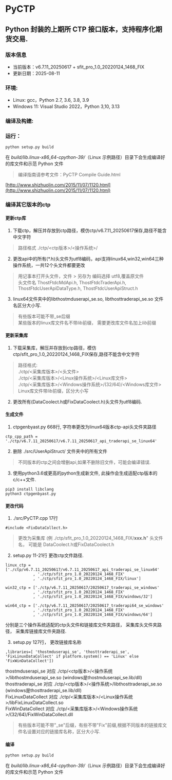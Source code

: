 # PyCTP

## Python 封装的上期所 CTP 接口版本，支持程序化期货交易.

### 版本信息

* 当前版本：v6.7.11_20250617 + sfit_pro_1.0_20220124_1468_FIX
* 更新日期：2025-08-11

### 环境:

* Linux: gcc，Python 2.7, 3.6, 3.8, 3.9
* Windows 11: Visual Studio 2022，Python 3,10, 3.13

### 编译及构建:

### 运行：

```
python setup.py build
```

在 *build/lib.linux-x86_64-cpython-39/*（Linux 示例路径）目录下会生成编译好的库文件和示范 Python 文件

> 编译指南请参考文件：PyCTP Compile Guide.html

[http://www.shizhuolin.com/2015/11/07/1120.html](http://www.shizhuolin.com/2015/11/07/1120.html)

### 编译其它版本的ctp

#### 更新ctp库

1. 下载ctp，解压并存放到ctp路径，模仿ctp/v6.7.11_20250617保存,路径不能含中文字符
> 路径格式 ./ctp/<ctp版本>/<操作系统>/
 
2. 更改api中的所有(*.h)头文件为utf8编码，api支持linux64,win32,win64三种操作系统，一共12个头文件都要更改
> 用记事本打开头文件，文件 > 另存为 编码选择 utf8,覆盖原文件  
> 头文件名 ThostFtdcMdApi.h, ThostFtdcTraderApi.h, ThostFtdcUserApiDataType.h, ThostFtdcUserApiStruct.h

3. linux64文件夹中的libthostmduserapi_se.so, libthosttraderapi_se.so 文件名区分大小写.
> 有些版本可能不带_se后缀  
> 某些版本的linux库文件名不带*lib*前缀， 需要更改库文件名加上*lib*前缀

#### 更新采集库

1. 下载采集库，解压并存放到ctp路径，模仿ctp/sfit_pro_1.0_20220124_1468_FIX保存,路径不能含中文字符
> 路径格式:  
> ./ctp/<采集库版本>/<头文件>  
> ./ctp/<采集库版本>/<Linux操作系统>/<Linux库文件>  
> ./ctp/<采集库版本>/<Windows操作系统>/(32/64)/<Windows库文件>  
> Linux库文件带*lib*前缀，区分大小写

2. 更改所有(DataCoolect.h或FixDataCoolect.h)头文件为utf8编码.

#### 生成文件

1. ctpgenbyast.py 668行, 字符串更改为linux64版本ctp-api头文件夹路径
 ```
ctp_cpp_path = './ctp/v6.7.11_20250617/v6.7.11_20250617_api_traderapi_se_linux64'
```

2. 删除 ./src/UserApiStruct/ 文件夹中的所有文件
> 不同版本的ctp之间会增删api,如果不删除旧文件，可能会编译错误.

3. 使用python3.6或更高的python生成新文件, 此操作会生成适配ctp版本的c/c++文件.
 ```
pip3 install libclang
python3 ctpgenbyast.py
```

#### 更改代码

1. ./src/PyCTP.cpp 17行
 ```
#include <FixDataCollect.h>
```
> 更改为采集库 (例 ./ctp/sfit_pro_1.0_20220124_1468_FIX/**xxx.h**" 头文件名， 可能是 DataCoolect.h或FixDataCoolect.h

2. setup.py 11-21行 更改ctp文件路径.
 ```
linux_ctp = ['./ctp/v6.7.11_20250617/v6.7.11_20250617_api_traderapi_se_linux64'
             , './ctp/sfit_pro_1.0_20220124_1468_FIX'
             , './ctp/sfit_pro_1.0_20220124_1468_FIX/linux']

win32_ctp = ['./ctp/v6.7.11_20250617/20250617_traderapi_se_windows'
             , './ctp/sfit_pro_1.0_20220124_1468_FIX'
             , './ctp/sfit_pro_1.0_20220124_1468_FIX/windows/32']

win64_ctp = ['./ctp/v6.7.11_20250617/20250617_traderapi64_se_windows'
             , './ctp/sfit_pro_1.0_20220124_1468_FIX'
             , './ctp/sfit_pro_1.0_20220124_1468_FIX/windows/64']
```
分别是三个操作系统适配的ctp头文件和链接库文件夹路径， 采集库头文件夹路径， 采集库链接库文件夹路径.

3. setup.py 127行， 更改链接库名称
 ```
,libraries=[ 'thostmduserapi_se', 'thosttraderapi_se', 'FixLinuxDataCollect' if platform.system() == 'Linux' else 'FixWinDataCollect'])
```
thostmduserapi_se 对应 ./ctp/<ctp版本>/<操作系统>/libthostmduserapi_se.so (windows是thostmduserapi_se.lib/dll)  
thosttraderapi_se 对应 ./ctp/<ctp版本>/<操作系统>/libthosttraderapi_se.so (windows是thosttraderapi_se.lib/dll)  
FixLinuxDataCollect 对应 ./ctp/<采集库版本>/<Linux操作系统>/libFixLinuxDataCollect.so  
FixWinDataCollect 对应 ./ctp/<采集库版本>/<Windows操作系统>/(32/64)/FixWinDataCollect.dll  
 > 有些版本可能不带"_se"后缀，有些不带"Fix"前缀,根据不同版本的链接库文件名设置对应的链接库名称，区分大小写.

#### 编译
 ```
python setup.py build
```
在 *build/lib.linux-x86_64-cpython-39/*（Linux 示例路径）目录下会生成编译好的库文件和示范 Python 文件
 


